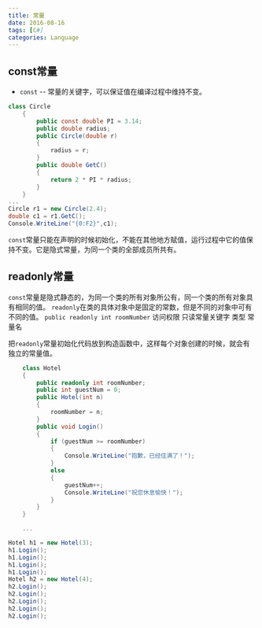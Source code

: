 ```yaml
---
title: 常量
date: 2016-08-16
tags: [C#]
categories: Language
---
```


## const常量

- `const` -- 常量的关键字，可以保证值在编译过程中维持不变。

```c#
class Circle
    {
        public const double PI = 3.14;
        public double radius;
        public Circle(double r)
        {
            radius = r;
        }
        public double GetC()
        {
            return 2 * PI * radius;
        }
    }
...
Circle r1 = new Circle(2.4);
double c1 = r1.GetC();
Console.WriteLine("{0:F2}",c1);
```

`const`常量只能在声明的时候初始化，不能在其他地方赋值，运行过程中它的值保持不变。它是隐式常量，为同一个类的全部成员所共有。

## readonly常量

`const`常量是隐式静态的，为同一个类的所有对象所公有，同一个类的所有对象具有相同的值。
`readonly`在类的具体对象中是固定的常数，但是不同的对象中可有不同的值。
`public readonly int roomNumber`
访问权限 只读常量关键字 类型 常量名

把`readonly`常量初始化代码放到构造函数中，这样每个对象创建的时候，就会有独立的常量值。

```c#
    class Hotel
    {
        public readonly int roomNumber;
        public int guestNum = 0;
        public Hotel(int n)
        {
            roomNumber = n;
        }
        public void Login()
        {
            if (guestNum >= roomNumber)
            {
                Console.WriteLine("抱歉，已经住满了！");
            }
            else
            {
                guestNum++;
                Console.WriteLine("祝您休息愉快！");
            }
        }
    }

    ...

Hotel h1 = new Hotel(3);
h1.Login();
h1.Login();
h1.Login();
h1.Login();
Hotel h2 = new Hotel(4);
h2.Login();
h2.Login();
h2.Login();
h2.Login();
h2.Login();
```

